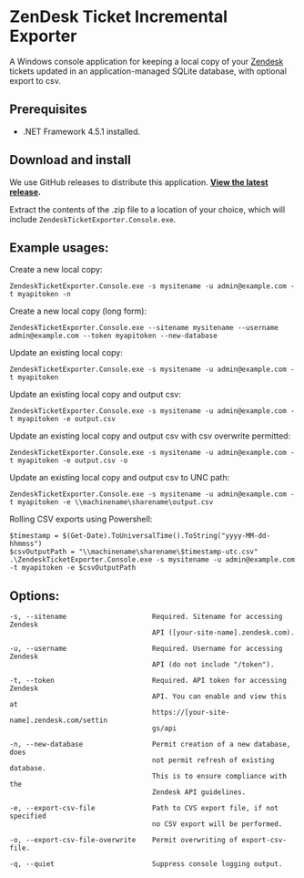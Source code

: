 ZenDesk Ticket Incremental Exporter
===================================

A Windows console application for keeping a local copy of your [Zendesk](https://www.zendesk.com/) tickets updated in an application-managed SQLite database, with optional export to csv.

Prerequisites
-------------
- .NET Framework 4.5.1 installed.

Download and install
--------------------

We use GitHub releases to distribute this application. **[View the latest release](https://github.com/ritterim/zendesk-ticket-exporter/releases/latest).**

Extract the contents of the .zip file to a location of your choice, which will include `ZendeskTicketExporter.Console.exe`.

Example usages:
---------------
Create a new local copy:

`ZendeskTicketExporter.Console.exe -s mysitename -u admin@example.com -t myapitoken -n`

Create a new local copy (long form):

`ZendeskTicketExporter.Console.exe --sitename mysitename --username admin@example.com --token myapitoken --new-database`

Update an existing local copy:

`ZendeskTicketExporter.Console.exe -s mysitename -u admin@example.com -t myapitoken`

Update an existing local copy and output csv:

`ZendeskTicketExporter.Console.exe -s mysitename -u admin@example.com -t myapitoken -e output.csv`

Update an existing local copy and output csv with csv overwrite permitted:

`ZendeskTicketExporter.Console.exe -s mysitename -u admin@example.com -t myapitoken -e output.csv -o`

Update an existing local copy and output csv to UNC path:

`ZendeskTicketExporter.Console.exe -s mysitename -u admin@example.com -t myapitoken -e \\machinename\sharename\output.csv`

Rolling CSV exports using Powershell:

```
$timestamp = $(Get-Date).ToUniversalTime().ToString("yyyy-MM-dd-hhmmss")
$csvOutputPath = "\\machinename\sharename\$timestamp-utc.csv"
.\ZendeskTicketExporter.Console.exe -s mysitename -u admin@example.com -t myapitoken -e $csvOutputPath
```

Options:
--------
```
-s, --sitename                     Required. Sitename for accessing Zendesk
                                   API ([your-site-name].zendesk.com).

-u, --username                     Required. Username for accessing Zendesk
                                   API (do not include "/token").

-t, --token                        Required. API token for accessing Zendesk
                                   API. You can enable and view this at
                                   https://[your-site-name].zendesk.com/settin
                                   gs/api

-n, --new-database                 Permit creation of a new database, does
                                   not permit refresh of existing database.
                                   This is to ensure compliance with the
                                   Zendesk API guidelines.

-e, --export-csv-file              Path to CVS export file, if not specified
                                   no CSV export will be performed.

-o, --export-csv-file-overwrite    Permit overwriting of export-csv-file.

-q, --quiet                        Suppress console logging output.
```
